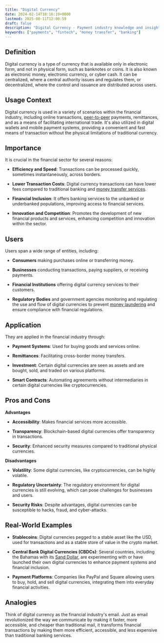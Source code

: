 ```yaml
---
title: "Digital Currency"
date: 2024-02-14T18:16:19+0000
lastmod: 2025-08-11T12:00:59
draft: false
description: "Digital Currency - Payment industry knowledge and insights"
keywords: ["payments", "fintech", "money transfer", "banking"]
---
```


## Definition

Digital currency is a type of currency that is available only in electronic form, and not in physical form, such as banknotes or coins. It is also known as electronic money, electronic currency, or cyber cash. It can be centralized, where a central authority issues and regulates them, or decentralized, where the control and issuance are distributed across users.

## Usage Context

Digital currency is used in a variety of scenarios within the financial industry, including online transactions, [peer-to-peer](https://faisalkhanllc.xyz/resources/payments-wiki/p/peer-to-peer-p2p/) payments, remittances, and as a means of facilitating international trade. It's also utilized in digital wallets and mobile payment systems, providing a convenient and fast means of transaction without the physical limitations of traditional currency.

## Importance

It is crucial in the financial sector for several reasons:

- **Efficiency and Speed**: Transactions can be processed quickly, sometimes instantaneously, across borders.

- **Lower Transaction Costs**: Digital currency transactions can have lower fees compared to traditional banking and [money transfer services](https://faisalkhanllc.xyz/resources/payments-wiki/m/money-transfer/).

- **Financial Inclusion**: It offers banking services to the unbanked or underbanked populations, improving access to financial services.

- **Innovation and Competition**: Promotes the development of new financial products and services, enhancing competition and innovation within the sector.

## Users

Users span a wide range of entities, including:

- **Consumers** making purchases online or transferring money.

- **Businesses** conducting transactions, paying suppliers, or receiving payments.

- **Financial Institutions** offering digital currency services to their customers.

- **Regulatory Bodies** and government agencies monitoring and regulating the use and flow of digital currencies to prevent [money laundering](https://faisalkhanllc.xyz/resources/payments-wiki/m/money-laundering/) and ensure compliance with financial regulations.

## Application

They are applied in the financial industry through:

- **Payment Systems**: Used for buying goods and services online.

- **Remittances**: Facilitating cross-border money transfers.

- **Investment**: Certain digital currencies are seen as assets and are bought, sold, and traded on various platforms.

- **Smart Contracts**: Automating agreements without intermediaries in certain digital currencies like cryptocurrencies.

## Pros and Cons

**Advantages**

- **Accessibility**: Makes financial services more accessible.

- **Transparency**: Blockchain-based digital currencies offer transparency in transactions.

- **Security**: Enhanced security measures compared to traditional physical currencies.

**Disadvantages**

- **Volatility**: Some digital currencies, like cryptocurrencies, can be highly volatile.

- **Regulatory Uncertainty**: The regulatory environment for digital currencies is still evolving, which can pose challenges for businesses and users.

- **Security Risks**: Despite advantages, digital currencies can be susceptible to hacks, fraud, and cyber-attacks.

## Real-World Examples

- **Stablecoins**: Digital currencies pegged to a stable asset like the USD, used for transactions and as a stable store of value in the crypto market.

- **Central Bank Digital Currencies (CBDCs)**: Several countries, including the Bahamas with its [Sand Dollar](https://www.sanddollar.bs/), are experimenting with or have launched their own digital currencies to enhance payment systems and financial inclusion.

- **Payment Platforms**: Companies like PayPal and Square allowing users to buy, hold, and sell digital currencies, integrating them into everyday financial activities.

## Analogies

Think of digital currency as the financial industry's email. Just as email revolutionized the way we communicate by making it faster, more accessible, and cheaper than traditional mail, it transforms financial transactions by making them more efficient, accessible, and less expensive than traditional banking services.